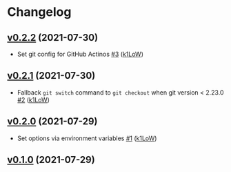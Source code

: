 # Changelog

## [v0.2.2](https://github.com/k1LoW/pr-revert/compare/v0.2.1...v0.2.2) (2021-07-30)

* Set git config for GitHub Actinos [#3](https://github.com/k1LoW/pr-revert/pull/3) ([k1LoW](https://github.com/k1LoW))

## [v0.2.1](https://github.com/k1LoW/pr-revert/compare/v0.2.0...v0.2.1) (2021-07-30)

* Fallback `git switch` command to `git checkout` when git version < 2.23.0 [#2](https://github.com/k1LoW/pr-revert/pull/2) ([k1LoW](https://github.com/k1LoW))

## [v0.2.0](https://github.com/k1LoW/pr-revert/compare/v0.1.0...v0.2.0) (2021-07-29)

* Set options via environment variables [#1](https://github.com/k1LoW/pr-revert/pull/1) ([k1LoW](https://github.com/k1LoW))

## [v0.1.0](https://github.com/k1LoW/pr-revert/compare/1bf2acdc3af8...v0.1.0) (2021-07-29)

